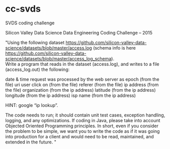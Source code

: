 # cc-svds
SVDS coding challenge

Silicon Valley Data Science
Data Engineering Coding Challenge – 2015

"Using the following dataset https://github.com/silicon-valley-data-science/datasets/blob/master/access.log (schema info is here https://github.com/silicon-valley-data-science/datasets/blob/master/access_log_schema).  
Write a program that reads in the dataset (access.log), and writes to a file (access_log.out) the following:

date & time request was processed by the web server as epoch (from the file)
uri user click on (from the file)
referer (from the file)
ip address (from the file)
organization (from the ip address)
latitude (from the ip address)
longitude (from the ip address)
isp name (from the ip address)

HINT: google “ip lookup”.  

The code needs to run; it should contain unit test cases, exception handling, logging, and any optimizations. If coding in Java, please take into account Objected Oriented Programming principles. In short, even if you consider the problem to be simple, we want you to write the code as if it was going into production for a client and would need to be read, maintained, and extended in the future. "
